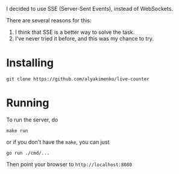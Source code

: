 I decided to use SSE (Server-Sent Events), instead of WebSockets.

There are several reasons for this:
1. I think that SSE is a better way to solve the task.
2. I've never tried it before, and this was my chance to try.

# Installing

`git clone https://github.com/alyakimenko/live-counter`

# Running

To run the server, do

`make run`

or if you don't have the `make`, you can just

`go run ./cmd/...`

Then point your browser to `http://localhost:8080`